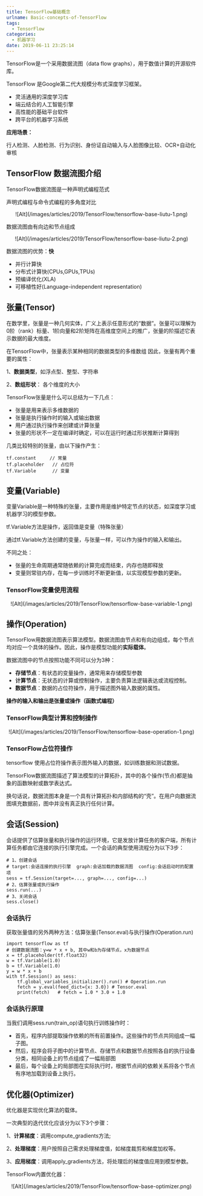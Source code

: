 ```yaml
---
title: TensorFlow基础概念
urlname: Basic-concepts-of-TensorFlow
tags:
  - TensorFlow
categories:
  - 机器学习
date: 2019-06-11 23:25:14
---
```


TensorFlow是一个采用数据流图（data flow graphs），用于数值计算的开源软件库。

TensorFlow 是Google第二代大规模分布式深度学习框架。

- 灵活通用的深度学习库
- 端云结合的人工智能引擎
- 高性能的基础平台软件
- 跨平台的机器学习系统

**应用场景：**

行人检测、人脸检测、行为识别、身份证自动输入与人脸图像比较、OCR+自动化审核


## TensorFlow 数据流图介绍

TensorFlow数据流图是一种声明式编程范式

声明式编程与命令式编程的多角度对比
<div style="display: flex; justify-content: center;">
![Alt](/images/articles/2019/TensorFlow/tensorflow-base-liutu-1.png)
</div>

数据流图由有向边和节点组成
<div style="display: flex; justify-content: center;">
![Alt](/images/articles/2019/TensorFlow/tensorflow-base-liutu-2.png)
</div>

数据流图的优势：**快**
- 并行计算快
- 分布式计算快(CPUs,GPUs,TPUs)
- 预编译优化(XLA)
- 可移植性好(Language-independent representation)


## 张量(Tensor)

在数学里，张量是一种几何实体，广义上表示任意形式的“数据”。张量可以理解为0阶（rank）标量、1阶向量和2阶矩阵在高维度空间上的推广，张量的阶描述它表示数据的最大维度。

在TensorFlow中，张量表示某种相同的数据类型的多维数组
因此，张量有两个重要的属性：

1、**数据类型**，如浮点型、整型、字符串

2、**数组形状**： 各个维度的大小

TensorFlow张量是什么可以总结为一下几点：
- 张量是用来表示多维数据的
- 张量是执行操作时的输入或输出数据
- 用户通过执行操作来创建或计算张量
- 张量的形状不一定在编译时确定，可以在运行时通过形状推断计算得到


几类比较特别的张量，由以下操作产生：
```
tf.constant     // 常量
tf.placeholder   // 占位符
tf.Variable      // 变量
```

## 变量(Variable)

变量Variable是一种特殊的张量，主要作用是维护特定节点的状态，如深度学习或机器学习的模型参数。

tf.Variable方法是操作，返回值是变量（特殊张量）

通过tf.Variable方法创建的变量，与张量一样，可以作为操作的输入和输出。

不同之处：
- 张量的生命周期通常随依赖的计算完成而结束，内存也随即释放
- 变量则常驻内存，在每一步训练时不断更新值，以实现模型参数的更新。

### TensorFlow变量使用流程
<div style="display: flex; justify-content: center;">
![Alt](/images/articles/2019/TensorFlow/tensorflow-base-variable-1.png)
</div>


## 操作(Operation)

TensorFlow用数据流图表示算法模型。数据流图由节点和有向边组成，每个节点均对应一个具体的操作。因此，操作是模型功能的**实际载体**。

数据流图中的节点按照功能不同可以分为3种：

* **存储节点**：有状态的变量操作，通常用来存储模型参数
* **计算节点**：无状态的计算或控制操作，主要负责算法逻辑表达或流程控制。
* **数据节点**：数据的占位符操作，用于描述图外输入数据的属性。

**操作的输入和输出是张量或操作（函数式编程）**

### TensorFlow典型计算和控制操作

<div style="display: flex; justify-content: center;">
![Alt](/images/articles/2019/TensorFlow/tensorflow-base-operation-1.png)
</div>

### TensorFlow占位符操作

tensorflow 使用占位符操作表示图外输入的数据，如训练数据和测试数据。

TensorFlow数据流图描述了算法模型的计算拓扑，其中的各个操作(节点)都是抽象的函数映射或数学表达式。

换句话说，数据流图本身是一个具有计算拓扑和内部结构的“壳”。在用户向数据流图填充数据前，图中并没有真正执行任何计算。


## 会话(Session)

会话提供了估算张量和执行操作的运行环境，它是发放计算任务的客户端，所有计算任务都由它连接的执行引擎完成。一个会话的典型使用流程分为以下3步：
```
# 1、创建会话
# target:会话连接的执行引擎  graph:会话加载的数据流图  config:会话启动时的配置项
sess = tf.Session(target=..., graph=..., config=...)
# 2、估算张量或执行操作
sess.run(...)
# 3、关闭会话
sess.close()
```

### 会话执行
获取张量值的另外两种方法：估算张量(Tensor.eval)与执行操作(Operation.run)

```
import tensorflow as tf
# 创建数据流图：y=w * x + b, 其中w和b为存储节点，x为数据节点
x = tf.placeholder(tf.float32)
w = tf.Variable(1.0)
b = tf.Variable(1.0)
y = w * x + b
with tf.Session() as sess:
    tf.global_variables_initializer().run() # Operation.run
    fetch = y.eval(feed_dict={x: 3.0}) # Tensor.eval
    print(fetch)   # fetch = 1.0 * 3.0 + 1.0
```

### 会话执行原理

当我们调用sess.run(train_op)语句执行训练操作时：

- 首先，程序内部提取操作依赖的所有前置操作。这些操作的节点共同组成一幅子图。
- 然后，程序会将子图中的计算节点、存储节点和数据节点按照各自的执行设备分类，相同设备上的节点组成了一幅局部图
- 最后，每个设备上的局部图在实际执行时，根据节点间的依赖关系将各个节点有序地加载到设备上执行。



## 优化器(Optimizer)

优化器是实现优化算法的载体。

一次典型的迭代优化应该分为以下3个步骤：

1、**计算梯度**：调用compute_gradients方法;

2、**处理梯度**：用户按照自己需求处理梯度值，如梯度裁剪和梯度加权等。

3、**应用梯度**：调用apply_gradients方法，将处理后的梯度值应用到模型参数。

TensorFlow内置优化器：
<div style="display: flex; justify-content: center;">
![Alt](/images/articles/2019/TensorFlow/tensorflow-base-optimizer.png)
</div>
